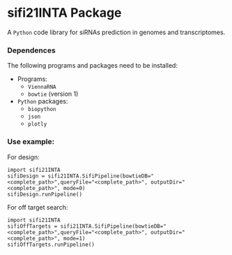 # sifi21INTA Package

A `Python` code library for siRNAs prediction in genomes and transcriptomes.

### Dependences
The following programs and packages need to be installed:

- Programs:
  - `ViennaRNA`
  - `bowtie` (version 1)
- `Python` packages:
  - `biopython`
  - `json`
  - `plotly`

### Use example:

For design:

```
import sifi21INTA
sifiDesign = sifi21INTA.SifiPipeline(bowtieDB="<complete_path>",queryFile="<complete_path>", outputDir="<complete_path>", mode=0)
sifiDesign.runPipeline()
```

For off target search:

```
import sifi21INTA
sifiOffTargets = sifi21INTA.SifiPipeline(bowtieDB="<complete_path>",queryFile="<complete_path>", outputDir="<complete_path>", mode=1)
sifiOffTargets.runPipeline()
```
